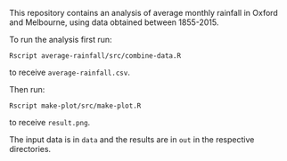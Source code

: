 This repository contains an analysis of average monthly rainfall in Oxford and Melbourne, using data obtained between 1855-2015.

To run the analysis first run:
  
```
Rscript average-rainfall/src/combine-data.R
```
to receive `average-rainfall.csv`.

Then run: 

```
Rscript make-plot/src/make-plot.R 
```
to receive `result.png`.

The input data is in `data` and the results are in `out` in the respective directories. 
